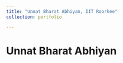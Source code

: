 ```yaml
---
title: "Unnat Bharat Abhiyan, IIT Roorkee"
collection: portfolio

---
```


Unnat Bharat Abhiyan
======
